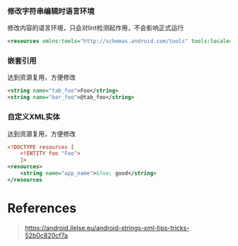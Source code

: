### 修改字符串编辑时语言环境
修改内容的语言环境，只会对lint检测起作用，不会影响正式运行
```xml
<resources xmlns:tools="http://schemas.android.com/tools" tools:locale="pl">
```
### 嵌套引用
达到资源复用，方便修改
```xml
<string name="tab_foo">Foo</string>
<string name="bar_foo">@tab_foo</string>
```
### 自定义XML实体
达到资源复用，方便修改
```xml
<!DOCTYPE resources [
    <!ENTITY foo "Foo">
    ]>
<resources>
    <string name="app_name">&foo; good</string>
</resources
```

# References
> https://android.jlelse.eu/android-strings-xml-tips-tricks-52b0c820cf7a

